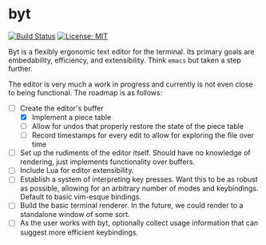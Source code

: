 # byt

[![Build Status](https://travis-ci.org/cfoust/byt.svg?branch=master)](https://travis-ci.org/cfoust/byt)
[![License: MIT](https://img.shields.io/badge/License-MIT-yellow.svg)](https://opensource.org/licenses/MIT)

Byt is a flexibly ergonomic text editor for the terminal. Its primary goals are
embedability, efficiency, and extensibility. Think `emacs` but taken a step
further.

The editor is very much a work in progress and currently is not even close to being
functional. The roadmap is as follows:
- [ ] Create the editor's buffer
  - [X] Implement a piece table
  - [ ] Allow for undos that properly restore the state of the piece table
  - [ ] Record timestamps for every edit to allow for exploring the file over
    time
- [ ] Set up the rudiments of the editor itself. Should have no knowledge of rendering, just
      implements functionality over buffers.
- [ ] Include Lua for editor extensibility.
- [ ] Establish a system of interpreting key presses. Want this to be as robust as possible,
      allowing for an arbitrary number of modes and keybindings. Default to basic vim-esque
      bindings.
- [ ] Build the basic terminal renderer. In the future, we could render to a standalone
      window of some sort.
- [ ] As the user works with byt, optionally collect usage information that can suggest
      more efficient keybindings.
